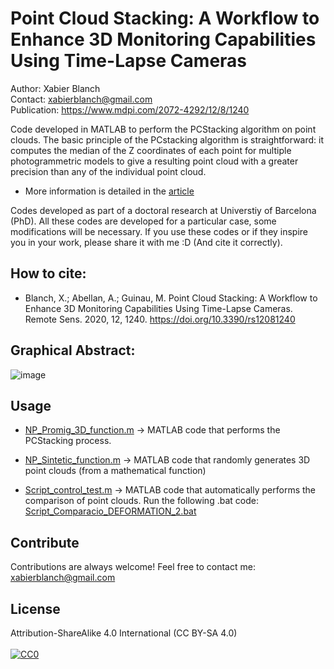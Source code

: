 # Point Cloud Stacking: A Workflow to Enhance 3D Monitoring Capabilities Using Time-Lapse Cameras
Author: Xabier Blanch<br/>
Contact: xabierblanch@gmail.com<br/>
Publication: https://www.mdpi.com/2072-4292/12/8/1240

Code developed in MATLAB to perform the PCStacking algorithm on point clouds. The basic principle of the PCstacking algorithm is straightforward: it computes the median of the Z coordinates of each point for multiple photogrammetric models to give a resulting point cloud with a greater precision than any of the individual point cloud.

* More information is detailed in the [article](https://www.mdpi.com/2072-4292/12/8/1240) 

Codes developed as part of a doctoral research at Universtiy of Barcelona (PhD). All these codes are developed for a particular case, some modifications will be necessary. If you use these codes or if they inspire you in your work, please share it with me :D (And cite it correctly).

How to cite:
-----

* Blanch, X.; Abellan, A.; Guinau, M. Point Cloud Stacking: A Workflow to Enhance 3D Monitoring Capabilities Using Time-Lapse Cameras. Remote Sens. 2020, 12, 1240. https://doi.org/10.3390/rs12081240

Graphical Abstract:
-----

![image](https://user-images.githubusercontent.com/37353398/151721717-f6eade1e-17ab-4fe3-827c-fcb7ada27309.png)

Usage
-----

* [NP_Promig_3D_function.m](NP_Promig_3D_function.m) -> MATLAB code that performs the PCStacking process.

* [NP_Sintetic_function.m](https://github.com/xabierblanch/PCStacking/blob/main/NP_Sintetic_function.m) -> MATLAB code that randomly generates 3D point clouds (from a mathematical function)

* [Script_control_test.m](https://github.com/xabierblanch/PCStacking/blob/main/Script_control_test.m) -> MATLAB code that automatically performs the comparison of point clouds. Run the following .bat code: [Script_Comparacio_DEFORMATION_2.bat](https://github.com/xabierblanch/PCStacking/blob/main/Script_Comparacio_DEFORMATION_2.bat) 

Contribute
-----

Contributions are always welcome!
Feel free to contact me: xabierblanch@gmail.com

License
-----

Attribution-ShareAlike 4.0 International (CC BY-SA 4.0)<br/><br/>
[![CC0](https://licensebuttons.net/i/cc-gift-guide/by-sa.png)](https://creativecommons.org/licenses/by-sa/4.0/)
